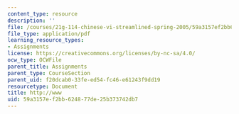 ```yaml
---
content_type: resource
description: ''
file: /courses/21g-114-chinese-vi-streamlined-spring-2005/59a3157ef2bb624877de25b373742db7_MIT21G_114S05_3_10j.pdf
file_type: application/pdf
learning_resource_types:
- Assignments
license: https://creativecommons.org/licenses/by-nc-sa/4.0/
ocw_type: OCWFile
parent_title: Assignments
parent_type: CourseSection
parent_uid: f20dcab0-33fe-ed54-fc46-e61243f9dd19
resourcetype: Document
title: http://www
uid: 59a3157e-f2bb-6248-77de-25b373742db7
---
```

